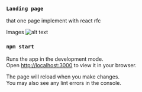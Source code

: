 ### `Landing page`
that one page implement with react rfc

Images
![alt text](https://github.com/AmirHosein-Zare/Dashboard/tree/master/image/1.jpg?raw=true)


### `npm start`

Runs the app in the development mode.\
Open [http://localhost:3000](http://localhost:3000) to view it in your browser.

The page will reload when you make changes.\
You may also see any lint errors in the console.


